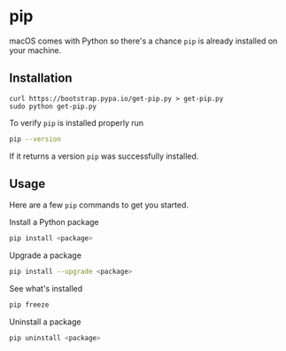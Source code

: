 # pip

macOS comes with Python so there's a chance `pip` is already installed on your machine.

## Installation

```console
curl https://bootstrap.pypa.io/get-pip.py > get-pip.py
sudo python get-pip.py
```

To verify `pip` is installed properly run

```sh
pip --version
```

If it returns a version `pip` was successfully installed.

## Usage

Here are a few `pip` commands to get you started.

Install a Python package

```sh
pip install <package>
```

Upgrade a package

```sh
pip install --upgrade <package>
```

See what's installed

```sh
pip freeze
```

Uninstall a package

```sh
pip uninstall <package>
```
